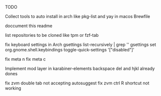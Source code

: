 TODO

Collect tools to auto install
  in arch like pkg-list and yay
  in macos Brewfile

doccument this readme

list repositories to be cloned like tpm or fzf-tab

fix keyboard settings in Arch
  gsettings list-recursively | grep '<Super>'
  gsettings set org.gnome.shell.keybindings toggle-quick-settings '["disabled"]'

  fix meta n
  fix meta c

Implement mod layer in karabiner-elements
  backspace del and  hjkl already dones

fix zvm double tab not accepting autosuggest
fix zvm ctrl R shortcut not working
